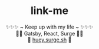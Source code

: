 <h1 align="center">
  link-me
</h1>
<p align="center">
  ✨✨✨ ~ Keep up with my life ~ ✨✨✨ <br />
  🌟🌟 Gatsby, React, Surge 🌟🌟<br />
  💫 <a target="_blank" href="http://huey.surge.sh">huey.surge.sh</a> 💫
</p>
